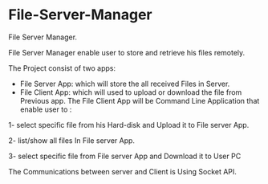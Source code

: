 # File-Server-Manager
File Server Manager.

File Server Manager enable user to store and retrieve his files remotely.

The Project consist of two apps:
- File Server App: which will store the all received Files in Server.
- File Client App: which will used to upload or download the file from Previous app.
The File Client App will be Command Line Application that enable user to  :

1- select specific file from his Hard-disk and Upload it to File server App.

2- list/show all files In File server App.

3- select specific file from File server App and Download it to User PC

The Communications between server and Client is Using Socket API.
